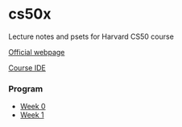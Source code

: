 # cs50x
Lecture notes and psets for Harvard CS50 course 

[Official webpage](https://cs50.harvard.edu/x/2021/)

[Course IDE](https://ide.cs50.io/8dcb87710dc74d169076d63d01ff1f0f)


### Program
- [Week 0](https://cs50.harvard.edu/x/2021/weeks/0/)
- [Week 1](https://cs50.harvard.edu/x/2021/weeks/1/)
